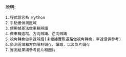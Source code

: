 說明:

    1.程式語言為 Python
    2.手動畫偵測區域
    3.使用幀差法做車輛辨識
    4.做車輛追蹤、方向辨識、逆向辨識
    5.視角轉換做車速辨識(未根據實際道路做視角轉換，車速僅供參考)
    6.偵測區域和方向限制儲存、讀取，以及影片儲存
    7.實測結果請參考影片和圖片
